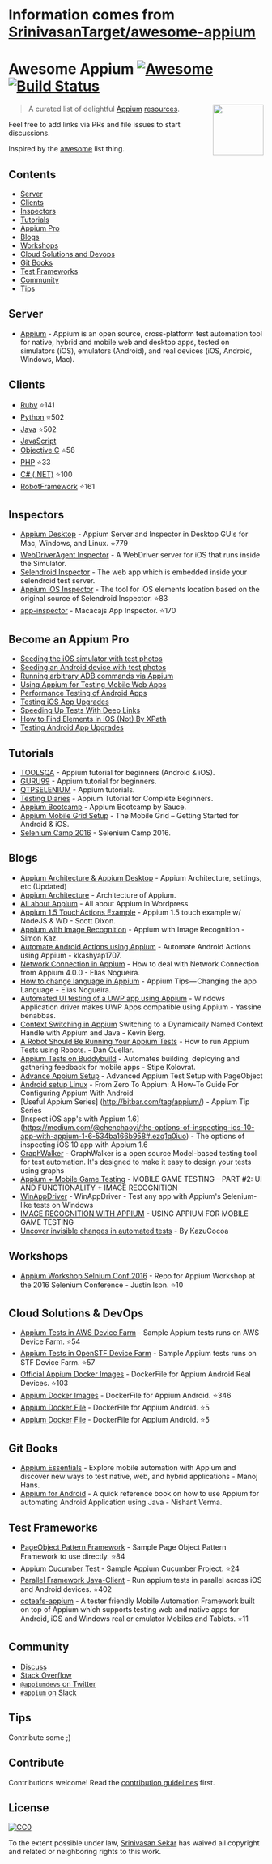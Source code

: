 # Information comes from [SrinivasanTarget/awesome-appium](https://github.com/SrinivasanTarget/awesome-appium)
# Awesome Appium [![Awesome](https://cdn.rawgit.com/sindresorhus/awesome/d7305f38d29fed78fa85652e3a63e154dd8e8829/media/badge.svg)](https://github.com/sindresorhus/awesome) [![Build Status](https://travis-ci.org/SrinivasanTarget/awesome-appium.svg?branch=master)](https://travis-ci.org/SrinivasanTarget/awesome-appium)

[<img src="https://avatars3.githubusercontent.com/u/3221291?v=3&s=200" align="right" width="100">](http://appium.io)

> A curated list of delightful [Appium](http://appium.io/) [resources](#contents).

Feel free to add links via PRs and file issues to start discussions.

Inspired by the [awesome](https://github.com/sindresorhus/awesome) list thing.

## Contents

- [Server](#server)
- [Clients](#clients)
- [Inspectors](#inspectors)
- [Tutorials](#tutorials)
- [Appium Pro](#become_an_appium_pro)
- [Blogs](#blogs)
- [Workshops](#workshops)
- [Cloud Solutions and Devops](#cloud-solutions-and-devops)
- [Git Books](#gitbooks)
- [Test Frameworks](#test-frameworks)
- [Community](#community)
- [Tips](#tips)

## Server
- [Appium](https://github.com/appium/appium/blob/master/docs/en/about-appium/intro.md) - Appium is an open source, cross-platform test automation tool for native, hybrid and mobile web and desktop apps, tested on simulators (iOS), emulators (Android), and real devices (iOS, Android, Windows, Mac).

## Clients
- [Ruby](https://github.com/appium/ruby_lib) :star:141
- [Python](https://github.com/appium/python-client) :star:502
- [Java](https://github.com/appium/java-client) :star:502
- [JavaScript](http://webdriver.io/)
- [Objective C](https://github.com/appium/selenium-objective-c) :star:58
- [PHP](https://github.com/appium/php-client) :star:33
- [C# (.NET)](https://github.com/appium/appium-dotnet-driver) :star:100
- [RobotFramework](https://github.com/jollychang/robotframework-appiumlibrary) :star:161

## Inspectors
- [Appium Desktop](https://github.com/appium/appium-desktop) - Appium Server and Inspector in Desktop GUIs for Mac, Windows, and Linux. :star:779
- [WebDriverAgent Inspector](https://github.com/facebook/WebDriverAgent/wiki/Starting-WebDriverAgent) - A WebDriver server for iOS that runs inside the Simulator.
- [Selendroid Inspector](http://selendroid.io/inspector.html) - The web app which is embedded inside your selendroid test server.
- [Appium iOS Inspector](https://github.com/mykola-mokhnach/Appium-iOS-Inspector) - The tool for iOS elements location based on the original source of Selendroid Inspector. :star:83
- [app-inspector](https://github.com/macacajs/app-inspector) - Macacajs App Inspector. :star:170

## Become an Appium Pro
- [Seeding the iOS simulator with test photos](https://appiumpro.com/editions/1)
- [Seeding an Android device with test photos](https://appiumpro.com/editions/2)
- [Running arbitrary ADB commands via Appium](https://appiumpro.com/editions/3)
- [Using Appium for Testing Mobile Web Apps](https://appiumpro.com/editions/4)
- [Performance Testing of Android Apps](https://appiumpro.com/editions/5)
- [Testing iOS App Upgrades](https://appiumpro.com/editions/6)
- [Speeding Up Tests With Deep Links](https://appiumpro.com/editions/7)
- [How to Find Elements in iOS (Not) By XPath](https://appiumpro.com/editions/8)
- [Testing Android App Upgrades](https://appiumpro.com/editions/9)

## Tutorials
- [TOOLSQA](http://toolsqa.com/mobile-automation/appium/appium-tutorial/) - Appium tutorial for beginners (Android & iOS).
- [GURU99](http://www.guru99.com/introduction-to-appium.html) - Appium tutorial for beginners.
- [QTPSELENIUM](http://qtpselenium.com/home/course/training/mobile-automation-appium-tutorial) - Appium tutorials.
- [Testing Diaries](http://www.testingdiaries.com/appium-tutorial/) - Appium Tutorial for Complete Beginners.
- [Appium Bootcamp](https://saucelabs.com/resources/articles/appium-bootcamp-chapter-1) - Appium Bootcamp by Sauce.
- [Appium Mobile Grid Setup](http://www.slideshare.net/justinison75/mobile-selenium-grid-setup) - The Mobile Grid – Getting Started for Android & iOS.
- [Selenium Camp 2016](http://www.slideshare.net/justinison75/selenium-camp-2016) - Selenium Camp 2016.

## Blogs
 - [Appium Architecture & Appium Desktop](https://www.zaizi.com/blog/appium-mobile-apps-automation-tool) - Appium Architecture, settings, etc (Updated)
 - [Appium Architecture](http://www.3pillarglobal.com/insights/appium-a-cross-browser-mobile-automation-tool) - Architecture of Appium.
 - [All about Appium](https://en.wordpress.com/tag/appium/) - All about Appium in Wordpress.
 - [Appium 1.5 TouchActions Example](https://medium.com/@scottdixon/appium-touch-examples-w-nodejs-ios-wd-ee2b9956aab1#.ve06j03ic) - Appium 1.5 touch example w/ NodeJS & WD - Scott Dixon.
 - [Appium with Image Recognition](https://medium.com/@SimonKaz/appium-with-image-recognition-17a92abaa23d#.x19ffxwbk) - Appium with Image Recognition - Simon Kaz.
 - [Automate Android Actions using Appium](http://testingalert.com/automate-android-actions-using-appium/) - Automate Android Actions using Appium - kkashyap1707.
 - [Network Connection in Appium](https://medium.com/@eliasnogueira/how-to-deal-with-network-connection-in-appium-4-0-0-2134021fac25#.z5dfdv2jg) - How to deal with Network Connection from Appium 4.0.0 - Elias Nogueira.
 - [How to change language in Appium](https://medium.com/@eliasnogueira/appium-tips-changing-the-app-language-f0a1762dd927#.68mvqisri) - Appium Tips — Changing the app Language - Elias Nogueira.
 - [Automated UI testing of a UWP app using Appium](https://medium.com/@yostane/automated-ui-testing-of-a-uwp-app-using-appium-dc10d8df6631#.3efp60w1j) - Windows Application driver makes UWP Apps compatible using Appium - Yassine benabbas.
 - [Context Switching in Appium](https://medium.com/@kevinmarkvi/switching-to-a-dynamically-named-context-handle-with-appium-and-java-c78d2b972eb6#.2ylda6ul6) Switching to a Dynamically Named Context Handle with Appium and Java - Kevin Berg.
 - [A Robot Should Be Running Your Appium Tests](https://medium.com/devs-foodit/iphone-automation-with-a-one-fingered-robot-a2936c840285#.l37adndb3) - How to run Appium Tests using Robots. - Dan Cuellar.
 - [Appium Tests on Buddybuild](https://medium.com/@stipe.kolovrat/appium-cucumber-tests-up-running-on-buddybuild-8955a88ab589#.wsyazko3g) - Automates building, deploying and gathering feedback for mobile apps - Stipe Kolovrat.
 - [Advance Appium Setup](https://help.testobject.com/docs/guides/appium-advanced-setup/) - Advanced Appium Test Setup with PageObject
 - [Android setup Linux](https://www.smashingmagazine.com/2016/04/from-zero-to-appium-guide-configuring-appium-android/) - From Zero To Appium: A How-To Guide For Configuring Appium With Android
 - [Useful Appium Series] (http://bitbar.com/tag/appium/) - Appium Tip Series
 - [Inspect iOS app's with Appium 1.6] (https://medium.com/@chenchaoyi/the-options-of-inspecting-ios-10-app-with-appium-1-6-534ba166b958#.ezq1q0iuo) - The options of inspecting iOS 10 app with Appium 1.6
 - [GraphWalker](http://graphwalker.github.io/appium-example/) - GraphWalker is a open source Model-based testing tool for test automation. It's designed to make it easy to design your tests using graphs
 - [Appium + Mobile Game Testing](http://bitbar.com/mobile-game-testing-part-2-ui-and-functionality-image-recognition/) - MOBILE GAME TESTING – PART #2: UI AND FUNCTIONALITY + IMAGE RECOGNITION
 - [WinAppDriver](http://www.hanselman.com/blog/WinAppDriverTestAnyAppWithAppiumsSeleniumlikeTestsOnWindows.aspx) - WinAppDriver - Test any app with Appium's Selenium-like tests on Windows
 - [IMAGE RECOGNITION WITH APPIUM](http://bitbar.com/appium-tip-27-using-appium-for-mobile-game-testing/) - USING APPIUM FOR MOBILE GAME TESTING
 - [Uncover invisible changes in automated tests](https://sourcediving.com/how-to-uncover-invisible-changes-in-automated-tests-b6a5dbff564e) - By KazuCocoa

## Workshops
- [Appium Workshop Selnium Conf 2016](https://github.com/isonic1/appium-workshop) - Repo for Appium Workshop at the 2016 Selenium Conference - Justin Ison. :star:10

## Cloud Solutions & DevOps
- [Appium Tests in AWS Device Farm](https://github.com/awslabs/aws-device-farm-appium-tests-for-sample-app) - Sample Appium tests runs on AWS Device Farm. :star:54
- [Appium Tests in OpenSTF Device Farm](https://github.com/openstf/stf-appium-example) - Sample Appium tests runs on STF Device Farm. :star:57
- [Official Appium Docker Images](https://github.com/appium/appium-docker-android) - DockerFile for Appium Android Real Devices. :star:103
- [Appium Docker Images](https://github.com/butomo1989/docker-android) - DockerFile for Appium Android. :star:346
- [Appium Docker File](https://github.com/aluedeke/appium-android) - DockerFile for Appium Android. :star:5
- [Appium Docker File](https://github.com/softsam/docker-appium) - DockerFile for Appium Android. :star:5

## Git Books
- [Appium Essentials](https://www.packtpub.com/application-development/appium-essentials/?utm_source=POD&utm_medium=referral&utm_campaign=1784392480) - Explore mobile automation with Appium and discover new ways to test native, web, and hybrid applications - Manoj Hans.
- [Appium for Android](https://www.gitbook.com/book/nishantverma/appium-for-android) - A quick reference book on how to use Appium for automating Android Application using Java - Nishant Verma.

## Test Frameworks
- [PageObject Pattern Framework](https://github.com/saikrishna321/PageObjectPatternAppium) - Sample Page Object Pattern Framework to use directly. :star:84
- [Appium Cucumber Test](https://github.com/priyankshah217/AppiumCucumberTest) - Sample Appium Cucumber Project. :star:24
- [Parallel Framework Java-Client](https://github.com/saikrishna321/AppiumTestDistribution) - Run appium tests in parallel across iOS and Android devices. :star:402
- [coteafs-appium](https://github.com/WasiqB/coteafs-appium) - A tester friendly Mobile Automation Framework built on top of Appium which supports testing web and native apps for Android, iOS and Windows real or emulator Mobiles and Tablets. :star:11

## Community
- [Discuss](https://discuss.appium.io)
- [Stack Overflow](http://stackoverflow.com/questions/tagged/appium)
- [`@appiumdevs` on Twitter](https://twitter.com/AppiumDevs)
- [`#appium` on Slack](http://appium.slack.com)

## Tips

Contribute some ;)


## Contribute

Contributions welcome! Read the [contribution guidelines](contributing.md) first.

## License

[![CC0](http://mirrors.creativecommons.org/presskit/buttons/88x31/svg/cc-zero.svg)](https://creativecommons.org/publicdomain/zero/1.0/)

To the extent possible under law, [Srinivasan Sekar](https://github.com/SrinivasanTarget) has waived all copyright and related or neighboring rights to this work.

